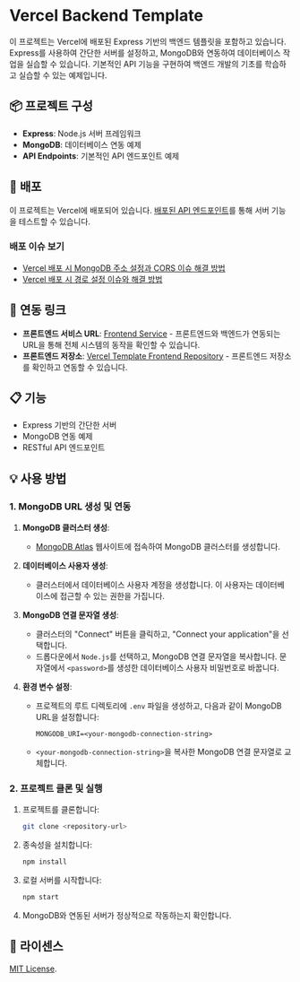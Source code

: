 # Vercel Backend Template

이 프로젝트는 Vercel에 배포된 Express 기반의 백엔드 템플릿을 포함하고 있습니다. Express를 사용하여 간단한 서버를 설정하고, MongoDB와 연동하여 데이터베이스 작업을 실습할 수 있습니다. 기본적인 API 기능을 구현하여 백엔드 개발의 기초를 학습하고 실습할 수 있는 예제입니다.

## 📦 프로젝트 구성

- **Express**: Node.js 서버 프레임워크
- **MongoDB**: 데이터베이스 연동 예제
- **API Endpoints**: 기본적인 API 엔드포인트 예제

## 🚀 배포

이 프로젝트는 Vercel에 배포되어 있습니다. [배포된 API 엔드포인트](https://vercel-backend-template.vercel.app/api/tests)를 통해 서버 기능을 테스트할 수 있습니다.

### 배포 이슈 보기

- [Vercel 배포 시 MongoDB 주소 설정과 CORS 이슈 해결 방법](https://sub-log.vercel.app/vercel-path-setup-issues)
- [Vercel 배포 시 경로 설정 이슈와 해결 방법](https://sub-log.vercel.app/vercel-path-setup-issues)

## 🔗 연동 링크

- **프론트엔드 서비스 URL**: [Frontend Service](https://vercel-frontend-template.vercel.app/) - 프론트엔드와 백엔드가 연동되는 URL을 통해 전체 시스템의 동작을 확인할 수 있습니다.
- **프론트엔드 저장소**: [Vercel Template Frontend Repository](https://github.com/sssssubin/vercel-frontend-template) - 프론트엔드 저장소를 확인하고 연동할 수 있습니다.

## 📋 기능

- Express 기반의 간단한 서버
- MongoDB 연동 예제
- RESTful API 엔드포인트

## 💡 사용 방법

### 1. MongoDB URL 생성 및 연동

1. **MongoDB 클러스터 생성**:

   - [MongoDB Atlas](https://www.mongodb.com/cloud/atlas) 웹사이트에 접속하여 MongoDB 클러스터를 생성합니다.

2. **데이터베이스 사용자 생성**:

   - 클러스터에서 데이터베이스 사용자 계정을 생성합니다. 이 사용자는 데이터베이스에 접근할 수 있는 권한을 가집니다.

3. **MongoDB 연결 문자열 생성**:

   - 클러스터의 "Connect" 버튼을 클릭하고, "Connect your application"을 선택합니다.
   - 드롭다운에서 `Node.js`를 선택하고, MongoDB 연결 문자열을 복사합니다. 문자열에서 `<password>`를 생성한 데이터베이스 사용자 비밀번호로 바꿉니다.

4. **환경 변수 설정**:
   - 프로젝트의 루트 디렉토리에 `.env` 파일을 생성하고, 다음과 같이 MongoDB URL을 설정합니다:
     ```env
     MONGODB_URI=<your-mongodb-connection-string>
     ```
   - `<your-mongodb-connection-string>`을 복사한 MongoDB 연결 문자열로 교체합니다.

### 2. 프로젝트 클론 및 실행

1. 프로젝트를 클론합니다:

   ```bash
   git clone <repository-url>

   ```

2. 종속성을 설치합니다:

   ```bash
   npm install

   ```

3. 로컬 서버를 시작합니다:

   ```bash
   npm start

   ```

4. MongoDB와 연동된 서버가 정상적으로 작동하는지 확인합니다.

## 📝 라이센스

[MIT License](LICENSE).
